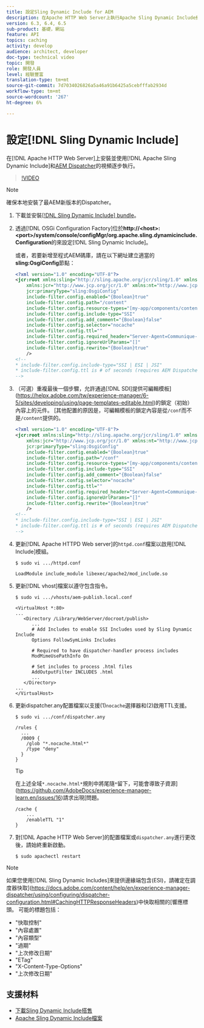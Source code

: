```yaml
---
title: 設定Sling Dynamic Include for AEM
description: 在Apache HTTP Web Server上執行Apache Sling Dynamic Include搭配Dispatcher的AEM安裝與使用視訊逐步執行。
version: 6.3, 6.4, 6.5
sub-product: 基礎，網站
feature: API
topics: caching
activity: develop
audience: architect, developer
doc-type: technical video
topic: 開發
role: 開發人員
level: 經驗豐富
translation-type: tm+mt
source-git-commit: 7d7034026826a5a46a91b6425a5cebfffab2934d
workflow-type: tm+mt
source-wordcount: '267'
ht-degree: 6%

---
```



# 設定[!DNL Sling Dynamic Include]

在[!DNL Apache HTTP Web Server]上安裝並使用[!DNL Apache Sling Dynamic Include]和[AEM Dispatcher](https://docs.adobe.com/content/help/zh-Hant/experience-manager-dispatcher/using/dispatcher.html)的視頻逐步執行。

>[!VIDEO](https://video.tv.adobe.com/v/17040/?quality=12&learn=on)

>[!NOTE]
>
> 確保本地安裝了最AEM新版本的Dispatcher。

1. 下載並安裝[[!DNL Sling Dynamic Include] bundle](https://sling.apache.org/downloads.cgi)。
1. 透過[!DNL OSGi Configuration Factory]位於&#x200B;**http://&lt;host>:&lt;port>/system/console/configMgr/org.apache.sling.dynamicinclude.Configuration**&#x200B;的來設定[!DNL Sling Dynamic Include]。

   或者，若要新增至程式AEM碼庫，請在以下網址建立適當的&#x200B;**sling:OsgiConfig**&#x200B;節點：

   ```xml
   <?xml version="1.0" encoding="UTF-8"?>
   <jcr:root xmlns:sling="http://sling.apache.org/jcr/sling/1.0" xmlns:cq="http://www.day.com/jcr/cq/1.0"
       xmlns:jcr="http://www.jcp.org/jcr/1.0" xmlns:nt="http://www.jcp.org/jcr/nt/1.0"
       jcr:primaryType="sling:OsgiConfig"
       include-filter.config.enabled="{Boolean}true"
       include-filter.config.path="/content"
       include-filter.config.resource-types="[my-app/components/content/highly-dynamic]"
       include-filter.config.include-type="SSI" 
       include-filter.config.add_comment="{Boolean}false"
       include-filter.config.selector="nocache"
       include-filter.config.ttl=""
       include-filter.config.required_header="Server-Agent=Communique-Dispatcher"
       include-filter.config.ignoreUrlParams="[]"
       include-filter.config.rewrite="{Boolean}true"
       />
   <!--
   * include-filter.config.include-type="SSI | ESI | JSI"
   * include-filter.config.ttl is # of seconds (requires AEM Dispatcher 4.1.11+)
   -->
   ```

1. （可選）重複最後一個步驟，允許通過[!DNL SDI]提供可編輯模板](https://helpx.adobe.com/tw/experience-manager/6-5/sites/developing/using/page-templates-editable.html)的鎖定（初始）內容上的元件。 [其他配置的原因是，可編輯模板的鎖定內容是從`/conf`而不是`/content`提供的。

   ```xml
   <?xml version="1.0" encoding="UTF-8"?>
   <jcr:root xmlns:sling="http://sling.apache.org/jcr/sling/1.0" xmlns:cq="http://www.day.com/jcr/cq/1.0"
       xmlns:jcr="http://www.jcp.org/jcr/1.0" xmlns:nt="http://www.jcp.org/jcr/nt/1.0"
       jcr:primaryType="sling:OsgiConfig"
       include-filter.config.enabled="{Boolean}true"
       include-filter.config.path="/conf"
       include-filter.config.resource-types="[my-app/components/content/highly-dynamic]"
       include-filter.config.include-type="SSI" 
       include-filter.config.add_comment="{Boolean}false"
       include-filter.config.selector="nocache"
       include-filter.config.ttl=""
       include-filter.config.required_header="Server-Agent=Communique-Dispatcher"
       include-filter.config.ignoreUrlParams="[]"
       include-filter.config.rewrite="{Boolean}true"
       />
   <!--
   * include-filter.config.include-type="SSI | ESI | JSI"
   * include-filter.config.ttl is # of seconds (requires AEM Dispatcher 4.1.11+)
   -->
   ```

1. 更新[!DNL Apache HTTPD Web server]的`httpd.conf`檔案以啟用[!DNL Include]模組。

   ```shell
   $ sudo vi .../httpd.conf
   ```

   ```shell
   LoadModule include_module libexec/apache2/mod_include.so
   ```

1. 更新[!DNL vhost]檔案以遵守包含指令。

   ```shell
   $ sudo vi .../vhosts/aem-publish.local.conf
   ```

   ```shell
   <VirtualHost *:80>
   ...
      <Directory /Library/WebServer/docroot/publish>
         ...
         # Add Includes to enable SSI Includes used by Sling Dynamic Include
         Options FollowSymLinks Includes
   
         # Required to have dispatcher-handler process includes
         ModMimeUsePathInfo On
   
         # Set includes to process .html files
         AddOutputFilter INCLUDES .html
         ...
      </Directory>
   ...
   </VirtualHost>
   ```

1. 更新dispatcher.any配置檔案以支援(1)`nocache`選擇器和(2)啟用TTL支援。

   ```shell
   $ sudo vi .../conf/dispatcher.any
   ```

   ```shell
   /rules {
     ...
     /0009 {
       /glob "*.nocache.html*"
       /type "deny"
     } 
   }
   ```

   >[!TIP]
   >
   > 在上述全域`*.nocache.html*`規則中將尾隨`*`留下，可能會導致子資源](https://github.com/AdobeDocs/experience-manager-learn.en/issues/16)請求出現[問題。

   ```shell
   /cache {
       ...
       /enableTTL "1"
   }
   ```

1. 對[!DNL Apache HTTP Web Server]的配置檔案或`dispatcher.any`進行更改後，請始終重新啟動。

   ```shell
   $ sudo apachectl restart
   ```

>[!NOTE]
>
>如果您使用[!DNL Sling Dynamic Includes]來提供邊緣端包含(ESI)，請確定在調度器快取](https://docs.adobe.com/content/help/en/experience-manager-dispatcher/using/configuring/dispatcher-configuration.html#CachingHTTPResponseHeaders)中快取相關的[響應標頭。 可能的標題包括：
>
>* &quot;快取控制&quot;
>* &quot;內容處置&quot;
>* &quot;內容類型&quot;
>* &quot;過期&quot;
>* &quot;上次修改日期&quot;
>* &quot;ETag&quot;
>* &quot;X-Content-Type-Options&quot;
>* &quot;上次修改日期&quot;

>



## 支援材料

* [下載Sling Dynamic Include搭售](https://sling.apache.org/downloads.cgi)
* [Apache Sling Dynamic Include檔案](https://github.com/Cognifide/Sling-Dynamic-Include)
